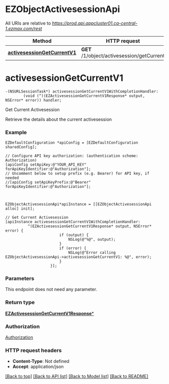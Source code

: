 # EZObjectActivesessionApi

All URIs are relative to *https://prod.api.appcluster01.ca-central-1.ezmax.com/rest*

Method | HTTP request | Description
------------- | ------------- | -------------
[**activesessionGetCurrentV1**](EZObjectActivesessionApi.md#activesessiongetcurrentv1) | **GET** /1/object/activesession/getCurrent | Get Current Activesession


# **activesessionGetCurrentV1**
```objc
-(NSURLSessionTask*) activesessionGetCurrentV1WithCompletionHandler: 
        (void (^)(EZActivesessionGetCurrentV1Response* output, NSError* error)) handler;
```

Get Current Activesession

Retrieve the details about the current activesession

### Example 
```objc
EZDefaultConfiguration *apiConfig = [EZDefaultConfiguration sharedConfig];

// Configure API key authorization: (authentication scheme: Authorization)
[apiConfig setApiKey:@"YOUR_API_KEY" forApiKeyIdentifier:@"Authorization"];
// Uncomment below to setup prefix (e.g. Bearer) for API key, if needed
//[apiConfig setApiKeyPrefix:@"Bearer" forApiKeyIdentifier:@"Authorization"];



EZObjectActivesessionApi*apiInstance = [[EZObjectActivesessionApi alloc] init];

// Get Current Activesession
[apiInstance activesessionGetCurrentV1WithCompletionHandler: 
          ^(EZActivesessionGetCurrentV1Response* output, NSError* error) {
                        if (output) {
                            NSLog(@"%@", output);
                        }
                        if (error) {
                            NSLog(@"Error calling EZObjectActivesessionApi->activesessionGetCurrentV1: %@", error);
                        }
                    }];
```

### Parameters
This endpoint does not need any parameter.

### Return type

[**EZActivesessionGetCurrentV1Response***](EZActivesessionGetCurrentV1Response.md)

### Authorization

[Authorization](../README.md#Authorization)

### HTTP request headers

 - **Content-Type**: Not defined
 - **Accept**: application/json

[[Back to top]](#) [[Back to API list]](../README.md#documentation-for-api-endpoints) [[Back to Model list]](../README.md#documentation-for-models) [[Back to README]](../README.md)

